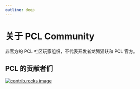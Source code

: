 ```yaml
---
outline: deep
---
```


# 关于 PCL Community

非官方的 PCL 社区玩家组织，不代表开发者龙腾猫跃和 PCL 官方。

## PCL 的贡献者们

<a href="https://github.com/Hex-Dragon/PCL2/graphs/contributors">
  <img src="https://contrib.rocks/image?repo=Hex-Dragon/PCL2" alt="contrib.rocks image" />
</a>